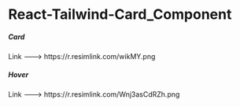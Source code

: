 # React-Tailwind-Card_Component

<h5>Card</h5>
Link ---> https://r.resimlink.com/wikMY.png

<h5> Hover </h5>
Link ---> https://r.resimlink.com/Wnj3asCdRZh.png

